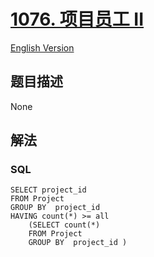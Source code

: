 # [1076. 项目员工 II](https://leetcode-cn.com/problems/project-employees-ii)

[English Version](/solution/1000-1099/1076.Project%20Employees%20II/README_EN.md)

## 题目描述

<!-- 这里写题目描述 -->

None

## 解法

<!-- 这里可写通用的实现逻辑 -->

<!-- tabs:start -->

### **SQL**

```
SELECT project_id
FROM Project
GROUP BY  project_id
HAVING count(*) >= all
    (SELECT count(*)
    FROM Project
    GROUP BY  project_id )
```

<!-- tabs:end -->
